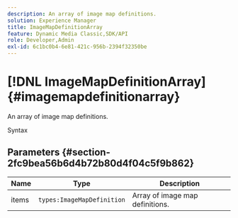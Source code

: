 ```yaml
---
description: An array of image map definitions.
solution: Experience Manager
title: ImageMapDefinitionArray
feature: Dynamic Media Classic,SDK/API
role: Developer,Admin
exl-id: 6c1bc0b4-6e81-421c-956b-2394f32350be
---
```

# [!DNL ImageMapDefinitionArray]{#imagemapdefinitionarray}

An array of image map definitions.

 Syntax 

## Parameters {#section-2fc9bea56b6d4b72b80d4f04c5f9b862}

|  Name  | Type  | Description  |
|---|---|---|
|  items  | `types:ImageMapDefinition`  | Array of image map definitions.  |
